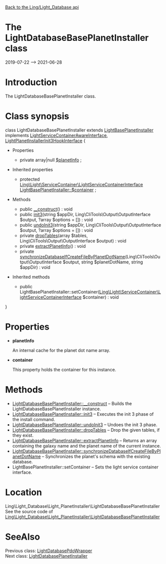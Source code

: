 [Back to the Ling/Light_Database api](https://github.com/lingtalfi/Light_Database/blob/master/doc/api/Ling/Light_Database.md)



The LightDatabaseBasePlanetInstaller class
================
2019-07-22 --> 2021-06-28






Introduction
============

The LightDatabaseBasePlanetInstaller class.



Class synopsis
==============


class <span class="pl-k">LightDatabaseBasePlanetInstaller</span> extends [LightBasePlanetInstaller](https://github.com/lingtalfi/Light_PlanetInstaller/blob/master/doc/api/Ling/Light_PlanetInstaller/PlanetInstaller/LightBasePlanetInstaller.md) implements [LightServiceContainerAwareInterface](https://github.com/lingtalfi/Light/blob/master/doc/api/Ling/Light/ServiceContainer/LightServiceContainerAwareInterface.md), [LightPlanetInstallerInit3HookInterface](https://github.com/lingtalfi/Light_PlanetInstaller/blob/master/doc/api/Ling/Light_PlanetInstaller/PlanetInstaller/LightPlanetInstallerInit3HookInterface.md) {

- Properties
    - private array|null [$planetInfo](#property-planetInfo) ;

- Inherited properties
    - protected [Ling\Light\ServiceContainer\LightServiceContainerInterface](https://github.com/lingtalfi/Light/blob/master/doc/api/Ling/Light/ServiceContainer/LightServiceContainerInterface.md) [LightBasePlanetInstaller::$container](#property-container) ;

- Methods
    - public [__construct](https://github.com/lingtalfi/Light_Database/blob/master/doc/api/Ling/Light_Database/Light_PlanetInstaller/LightDatabaseBasePlanetInstaller/__construct.md)() : void
    - public [init3](https://github.com/lingtalfi/Light_Database/blob/master/doc/api/Ling/Light_Database/Light_PlanetInstaller/LightDatabaseBasePlanetInstaller/init3.md)(string $appDir, Ling\CliTools\Output\OutputInterface $output, ?array $options = []) : void
    - public [undoInit3](https://github.com/lingtalfi/Light_Database/blob/master/doc/api/Ling/Light_Database/Light_PlanetInstaller/LightDatabaseBasePlanetInstaller/undoInit3.md)(string $appDir, Ling\CliTools\Output\OutputInterface $output, ?array $options = []) : void
    - private [dropTables](https://github.com/lingtalfi/Light_Database/blob/master/doc/api/Ling/Light_Database/Light_PlanetInstaller/LightDatabaseBasePlanetInstaller/dropTables.md)(array $tables, Ling\CliTools\Output\OutputInterface $output) : void
    - private [extractPlanetInfo](https://github.com/lingtalfi/Light_Database/blob/master/doc/api/Ling/Light_Database/Light_PlanetInstaller/LightDatabaseBasePlanetInstaller/extractPlanetInfo.md)() : void
    - private [synchronizeDatabaseIfCreateFileByPlanetDotName](https://github.com/lingtalfi/Light_Database/blob/master/doc/api/Ling/Light_Database/Light_PlanetInstaller/LightDatabaseBasePlanetInstaller/synchronizeDatabaseIfCreateFileByPlanetDotName.md)(Ling\CliTools\Output\OutputInterface $output, string $planetDotName, string $appDir) : void

- Inherited methods
    - public LightBasePlanetInstaller::setContainer([Ling\Light\ServiceContainer\LightServiceContainerInterface](https://github.com/lingtalfi/Light/blob/master/doc/api/Ling/Light/ServiceContainer/LightServiceContainerInterface.md) $container) : void

}




Properties
=============

- <span id="property-planetInfo"><b>planetInfo</b></span>

    An internal cache for the planet dot name array.
    
    

- <span id="property-container"><b>container</b></span>

    This property holds the container for this instance.
    
    



Methods
==============

- [LightDatabaseBasePlanetInstaller::__construct](https://github.com/lingtalfi/Light_Database/blob/master/doc/api/Ling/Light_Database/Light_PlanetInstaller/LightDatabaseBasePlanetInstaller/__construct.md) &ndash; Builds the LightDatabaseBasePlanetInstaller instance.
- [LightDatabaseBasePlanetInstaller::init3](https://github.com/lingtalfi/Light_Database/blob/master/doc/api/Ling/Light_Database/Light_PlanetInstaller/LightDatabaseBasePlanetInstaller/init3.md) &ndash; Executes the init 3 phase of the install command.
- [LightDatabaseBasePlanetInstaller::undoInit3](https://github.com/lingtalfi/Light_Database/blob/master/doc/api/Ling/Light_Database/Light_PlanetInstaller/LightDatabaseBasePlanetInstaller/undoInit3.md) &ndash; Undoes the init 3 phase.
- [LightDatabaseBasePlanetInstaller::dropTables](https://github.com/lingtalfi/Light_Database/blob/master/doc/api/Ling/Light_Database/Light_PlanetInstaller/LightDatabaseBasePlanetInstaller/dropTables.md) &ndash; Drop the given tables, if they exist.
- [LightDatabaseBasePlanetInstaller::extractPlanetInfo](https://github.com/lingtalfi/Light_Database/blob/master/doc/api/Ling/Light_Database/Light_PlanetInstaller/LightDatabaseBasePlanetInstaller/extractPlanetInfo.md) &ndash; Returns an array containing the galaxy name and the planet name of the current instance.
- [LightDatabaseBasePlanetInstaller::synchronizeDatabaseIfCreateFileByPlanetDotName](https://github.com/lingtalfi/Light_Database/blob/master/doc/api/Ling/Light_Database/Light_PlanetInstaller/LightDatabaseBasePlanetInstaller/synchronizeDatabaseIfCreateFileByPlanetDotName.md) &ndash; Synchronizes the planet's schema with the existing database.
- LightBasePlanetInstaller::setContainer &ndash; Sets the light service container interface.





Location
=============
Ling\Light_Database\Light_PlanetInstaller\LightDatabaseBasePlanetInstaller<br>
See the source code of [Ling\Light_Database\Light_PlanetInstaller\LightDatabaseBasePlanetInstaller](https://github.com/lingtalfi/Light_Database/blob/master/Light_PlanetInstaller/LightDatabaseBasePlanetInstaller.php)



SeeAlso
==============
Previous class: [LightDatabasePdoWrapper](https://github.com/lingtalfi/Light_Database/blob/master/doc/api/Ling/Light_Database/LightDatabasePdoWrapper.md)<br>Next class: [LightDatabasePlanetInstaller](https://github.com/lingtalfi/Light_Database/blob/master/doc/api/Ling/Light_Database/Light_PlanetInstaller/LightDatabasePlanetInstaller.md)<br>
